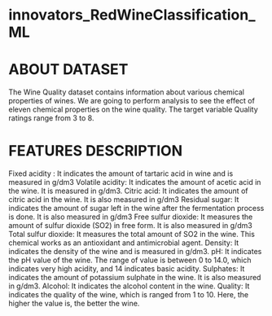 # innovators_RedWineClassification_ML
# ABOUT DATASET

The Wine Quality dataset contains information about various chemical properties of wines.
We are going to perform analysis to see the effect of eleven chemical properties on the wine quality.
The target variable Quality ratings range from 3 to 8.

# FEATURES DESCRIPTION

Fixed acidity : It indicates the amount of tartaric acid in wine and is measured in g/dm3
Volatile acidity: It indicates the amount of acetic acid in the wine. It is measured in g/dm3.
Citric acid: It indicates the amount of citric acid in the wine. It is also measured in g/dm3
Residual sugar: It indicates the amount of sugar left in the wine after the fermentation process is done. It is also measured in g/dm3
Free sulfur dioxide: It measures the amount of sulfur dioxide (SO2) in free form. It is also measured in g/dm3
Total sulfur dioxide: It measures the total amount of SO2 in the wine. This chemical works as an antioxidant and antimicrobial agent.
Density: It indicates the density of the wine and is measured in g/dm3.
pH: It indicates the pH value of the wine. The range of value is between 0 to 14.0, which indicates very high acidity, and 14 indicates basic acidity.
Sulphates: It indicates the amount of potassium sulphate in the wine. It is also measured in g/dm3.
Alcohol: It indicates the alcohol content in the wine.
Quality: It indicates the quality of the wine, which is ranged from 1 to 10. Here, the higher the value is, the better the wine.
